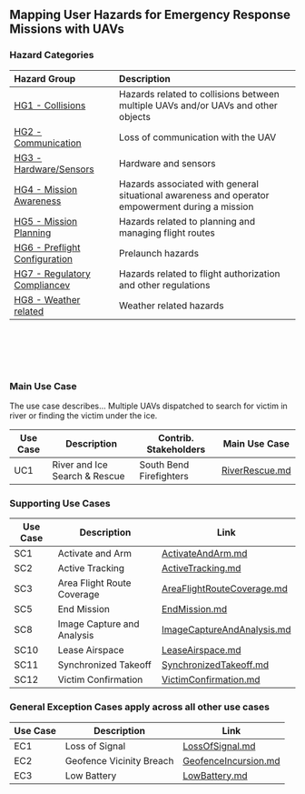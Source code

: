 ## Mapping User Hazards for Emergency Response Missions with UAVs


### Hazard Categories

| Hazard Group | Description |
|:--|:--|
|[HG1 - Collisions](human-interaction-hazards/collisions.md)| Hazards related to collisions between multiple UAVs and/or UAVs and other objects|
|[HG2 - Communication](human-interaction-hazards/communication.md)| Loss of communication with the UAV |
|[HG3 - Hardware/Sensors](human-interaction-hazards/sensors.md)| Hardware and sensors |
|[HG4 - Mission Awareness](human-interaction-hazards/missionawareness.md)|Hazards associated with general situational awareness and operator empowerment during a mission| 
|[HG5 - Mission Planning](human-interaction-hazards/missionplanning.md)| Hazards related to planning and managing flight routes |
|[HG6 - Preflight Configuration](human-interaction-hazards/preflightchecks.md)|Prelaunch hazards|[preflightchecks.md]
|[HG7 - Regulatory Compliancev](human-interaction-hazards/prohibited-airspace.md)| Hazards related to flight authorization and other regulations|
|[HG8 - Weather related](human-interaction-hazards/weather.md)| Weather related hazards |



<br><br><br><br>



### Main Use Case

The use case describes... Multiple UAVs dispatched to search for victim in river or finding the victim under the ice.

| Use Case      | Description                 | Contrib. Stakeholders              | Main Use Case  |
| ------------- |-------------                    | -----                              |            -----|    
| UC1           | River and Ice Search & Rescue           | South Bend Firefighters |[RiverRescue.md](usecases/main/RiverRescue.md ) 


### Supporting Use Cases

| Use Case      | Description                  | Link  |
| ------------- |-------------                    | -----     |
| SC1           | Activate and Arm | [ActivateAndArm.md](usecases/supporting/ActivateAndArm.md)|
| SC2           | Active Tracking  | [ActiveTracking.md](usecases/supporting/ActiveTracking.md)|
| SC3           | Area Flight Route Coverage | [AreaFlightRouteCoverage.md](usecases/supporting/AreaFlightRouteCoverage.md)|
| SC5           | End Mission  | [EndMission.md](usecases/supporting/EndMission.md)|
| SC8           | Image Capture and Analysis  | [ImageCaptureAndAnalysis.md](usecases/supporting/ImageCaptureAndAnalysis.md)|
| SC10          | Lease Airspace |[LeaseAirspace.md](usecases/supporting/LeaseAirspace.md)|
| SC11          | Synchronized Takeoff  | [SynchronizedTakeoff.md](usecases/supporting/SynchronizedTakeoff.md)|
| SC12          | Victim Confirmation  | [VictimConfirmation.md](usecases/supporting/VictimConfirmation.md)|

<a name="GeneralExceptions"> </a>

### General Exception Cases apply across all other use cases 

| Use Case      | Description                  | Link  |
| ------------- |-------------                    | -----     |
|   EC1         | Loss of Signal         | [LossOfSignal.md](usecases/general_exceptions/LossOfSignal.md) |
|  EC2   | Geofence Vicinity Breach |[GeofenceIncursion.md](usecases/general_exceptions/GeofenceIncursion.md)||
|  EC3   | Low Battery |[LowBattery.md](usecases/general_exceptions/LowBattery.md)|




